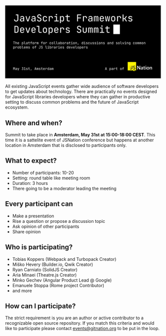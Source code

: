 ![JavaScript Frameworks Developers Summit](https://github.com/GitNation/JavaScript-frameworks-devs-summit/blob/master/header.gif?raw=true)

All existing JavaScript events gather wide audience of software developers to get updates about technology. There are practically no events designed for JavaScript libraries developers where they can gather in productive setting to discuss common problems and the future of JavaScript ecosystem.

## Where and when?

Summit to take place in **Amsterdam, May 31st at 15:00-18:00 CEST**. This time it is a sattelite event of JSNation conference but happens at another location in Amsterdam that is disclosed to participants only.

## What to expect?

- Number of participants: 10-20
- Setting: round table like meeting room
- Duration: 3 hours
- There going to be a moderator leading the meeting

## Every participant can
- Make a presentation
- Rise a question or propose a discussion topic
- Ask opinion of other participants
- Share opinion

## Who is participating?

 - Tobias Koppers (Webpack and Turbopack Creator)
 - Miško Hevery (Builder.io, Qwik Creator)
 - Ryan Carniato (SolidJS Creator)
 - Aria Minaei (Theatre.js Creator)
 - Minko Gechev (Angular Product Lead @ Google)
 - Emanuele Stoppa (Rome project Contributor)
 - and more

## How can I participate?

The strict requirement is you are an author or active contributor to a recognizable open source repository. If you match this criteria and would like to participate please contact events@gitnation.org to be put in the loop.
